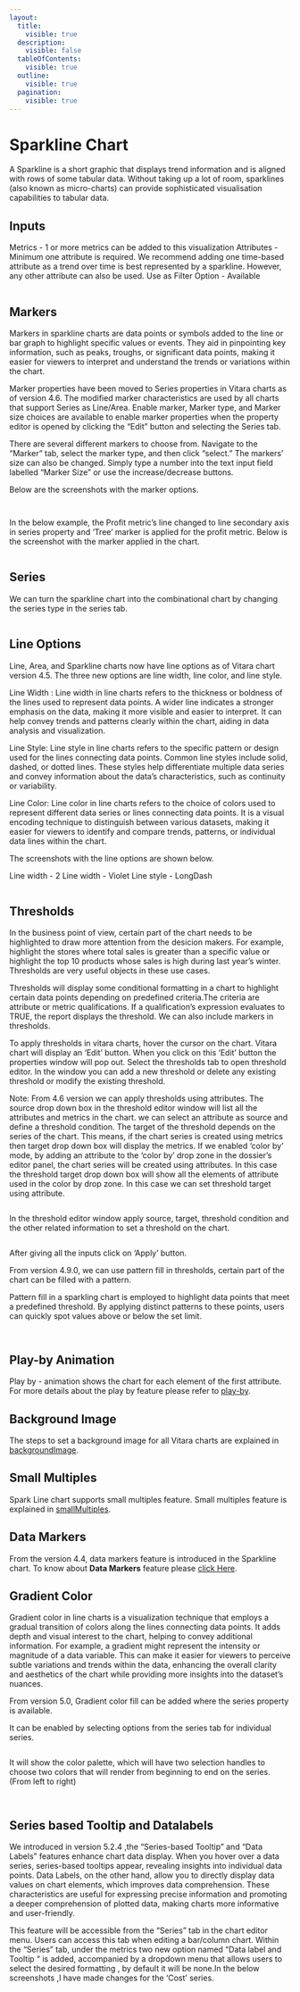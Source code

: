 ```yaml
---
layout:
  title:
    visible: true
  description:
    visible: false
  tableOfContents:
    visible: true
  outline:
    visible: true
  pagination:
    visible: true
---
```


# Sparkline Chart

A Sparkline is a short graphic that displays trend information and is aligned with rows of some tabular data. Without taking up a lot of room, sparklines (also known as micro-charts) can provide sophisticated visualisation capabilities to tabular data.

## Inputs <a href="#inputs" id="inputs"></a>

Metrics - 1 or more metrics can be added to this visualization Attributes - Minimum one attribute is required. We recommend adding one time-based attribute as a trend over time is best represented by a sparkline. However, any other attribute can also be used. Use as Filter Option - Available

<figure><img src="../.gitbook/assets/image30.png" alt=""><figcaption></figcaption></figure>

## Markers <a href="#markers" id="markers"></a>

Markers in sparkline charts are data points or symbols added to the line or bar graph to highlight specific values or events. They aid in pinpointing key information, such as peaks, troughs, or significant data points, making it easier for viewers to interpret and understand the trends or variations within the chart.

Marker properties have been moved to Series properties in Vitara charts as of version 4.6. The modified marker characteristics are used by all charts that support Series as Line/Area. Enable marker, Marker type, and Marker size choices are available to enable marker properties when the property editor is opened by clicking the “Edit” button and selecting the Series tab.

There are several different markers to choose from. Navigate to the “Marker” tab, select the marker type, and then click “select.” The markers’ size can also be changed. Simply type a number into the text input field labelled “Marker Size” or use the increase/decrease buttons.

Below are the screenshots with the marker options.

<figure><img src="../.gitbook/assets/marker.png" alt=""><figcaption></figcaption></figure>

<figure><img src="../.gitbook/assets/marker1.png" alt=""><figcaption></figcaption></figure>

In the below example, the Profit metric’s line changed to line secondary axis in series property and ‘Tree’ marker is applied for the profit metric. Below is the screenshot with the marker applied in the chart.

<figure><img src="../.gitbook/assets/Marker12.png" alt=""><figcaption></figcaption></figure>

## Series <a href="#series" id="series"></a>

We can turn the sparkline chart into the combinational chart by changing the series type in the series tab.

<figure><img src="../.gitbook/assets/SL1.png" alt=""><figcaption></figcaption></figure>

## Line Options <a href="#line-options" id="line-options"></a>

Line, Area, and Sparkline charts now have line options as of Vitara chart version 4.5. The three new options are line width, line color, and line style.

Line Width : Line width in line charts refers to the thickness or boldness of the lines used to represent data points. A wider line indicates a stronger emphasis on the data, making it more visible and easier to interpret. It can help convey trends and patterns clearly within the chart, aiding in data analysis and visualization.

Line Style: Line style in line charts refers to the specific pattern or design used for the lines connecting data points. Common line styles include solid, dashed, or dotted lines. These styles help differentiate multiple data series and convey information about the data’s characteristics, such as continuity or variability.

Line Color: Line color in line charts refers to the choice of colors used to represent different data series or lines connecting data points. It is a visual encoding technique to distinguish between various datasets, making it easier for viewers to identify and compare trends, patterns, or individual data lines within the chart.

The screenshots with the line options are shown below.

Line width - 2 Line width - Violet Line style - LongDash

<figure><img src="../.gitbook/assets/sparkLineOption.png" alt=""><figcaption></figcaption></figure>

## Thresholds <a href="#thresholds" id="thresholds"></a>

In the business point of view, certain part of the chart needs to be highlighted to draw more attention from the desicion makers. For example, highlight the stores where total sales is greater than a specific value or highlight the top 10 products whose sales is high during last year’s winter. Thresholds are very useful objects in these use cases.

Thresholds will display some conditional formatting in a chart to highlight certain data points depending on predefined criteria.The criteria are attribute or metric qualifications. If a qualification’s expression evaluates to TRUE, the report displays the threshold. We can also include markers in thresholds.

To apply thresholds in vitara charts, hover the cursor on the chart. Vitara chart will display an ‘Edit’ button. When you click on this ‘Edit’ button the properties window will pop out. Select the thresholds tab to open threshold editor. In the window you can add a new threshold or delete any existing threshold or modify the existing threshold.

Note: From 4.6 version we can apply thresholds using attributes. The source drop down box in the threshold editor window will list all the attributes and metrics in the chart. we can select an attribute as source and define a threshold condition. The target of the threshold depends on the series of the chart. This means, if the chart series is created using metrics then target drop down box will display the metrics. If we enabled ‘color by’ mode, by adding an attribute to the ‘color by’ drop zone in the dossier’s editor panel, the chart series will be created using attributes. In this case the threshold target drop down box will show all the elements of attribute used in the color by drop zone. In this case we can set threshold target using attribute.

<figure><img src="../.gitbook/assets/image518 (1).png" alt=""><figcaption></figcaption></figure>

In the threshold editor window apply source, target, threshold condition and the other related information to set a threshold on the chart.

<figure><img src="../.gitbook/assets/image519 (1).png" alt=""><figcaption></figcaption></figure>

After giving all the inputs click on ‘Apply’ button.

From version 4.9.0, we can use pattern fill in thresholds, certain part of the chart can be filled with a pattern.

Pattern fill in a sparkling chart is employed to highlight data points that meet a predefined threshold. By applying distinct patterns to these points, users can quickly spot values above or below the set limit.

<figure><img src="../.gitbook/assets/sparlineThrehold.png" alt=""><figcaption></figcaption></figure>

<figure><img src="../.gitbook/assets/sparlineThrehold1.png" alt=""><figcaption></figcaption></figure>

## Play-by Animation <a href="#play-by-animation" id="play-by-animation"></a>

Play by - animation shows the chart for each element of the first attribute. For more details about the play by feature please refer to [play-by](play-animation.md).

## Background Image <a href="#background-image" id="background-image"></a>

The steps to set a background image for all Vitara charts are explained in [backgroundImage](background-images.md).

## Small Multiples <a href="#small-multiples" id="small-multiples"></a>

Spark Line chart supports small multiples feature. Small multiples feature is explained in [smallMultiples](small-multiples.md).

## Data Markers <a href="#data-markers" id="data-markers"></a>

From the version 4.4, data markers feature is introduced in the Sparkline chart. To know about **Data Markers** feature please [click Here](https://docs.vitaracharts.com/readme/data-markers).

## Gradient Color <a href="#gradient-color" id="gradient-color"></a>

Gradient color in line charts is a visualization technique that employs a gradual transition of colors along the lines connecting data points. It adds depth and visual interest to the chart, helping to convey additional information. For example, a gradient might represent the intensity or magnitude of a data variable. This can make it easier for viewers to perceive subtle variations and trends within the data, enhancing the overall clarity and aesthetics of the chart while providing more insights into the dataset’s nuances.

From version 5.0, Gradient color fill can be added where the series property is available.

It can be enabled by selecting options from the series tab for individual series.

<figure><img src="../.gitbook/assets/Gradient1 (3).png" alt=""><figcaption></figcaption></figure>

It will show the color palette, which will have two selection handles to choose two colors that will render from beginning to end on the series. (From left to right)

<figure><img src="../.gitbook/assets/SparklineGradient1.png" alt=""><figcaption></figcaption></figure>

<figure><img src="../.gitbook/assets/SparklineGradient.png" alt=""><figcaption></figcaption></figure>

## Series based Tooltip and Datalabels <a href="#series-based-tooltip-and-datalabels" id="series-based-tooltip-and-datalabels"></a>

We introduced in version 5.2.4 ,the “Series-based Tooltip” and “Data Labels” features enhance chart data display. When you hover over a data series, series-based tooltips appear, revealing insights into individual data points. Data Labels, on the other hand, allow you to directly display data values on chart elements, which improves data comprehension. These characteristics are useful for expressing precise information and promoting a deeper comprehension of plotted data, making charts more informative and user-friendly.

This feature will be accessible from the “Series” tab in the chart editor menu. Users can access this tab when editing a bar/column chart. Within the “Series” tab, under the metrics two new option named “Data label and Tooltip “ is added, accompanied by a dropdown menu that allows users to select the desired formatting , by default it will be none.In the below screenshots ,I have made changes for the ‘Cost’ series.

<figure><img src="../.gitbook/assets/Series3 (1).png" alt=""><figcaption></figcaption></figure>

<figure><img src="../.gitbook/assets/Series4 (1).png" alt=""><figcaption></figcaption></figure>

